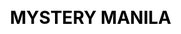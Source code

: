 ---
layout: "website"
css: /css/website.css
id: 2
workUrl: works/mysterymanila/
title: "MYSTERY MANILA"
type: "WEB DESIGN & DEV"
image: /img/work/mysterymanila.jpg
class: p6

cover-bg: /img/project/website/mystery-cover.jpg
cover-logo: /img/project/website/mystery-logo.png
social-media:
    - url: https://www.google.com
      social-icon: /img/project/website/icon_twitter.png
      
    - url: https://www.google.com
      social-icon: /img/project/website/icon_link.png
    
    - url: https://www.google.com
      social-icon: /img/project/website/icon_facebook.png  
work-info:
    - type: Client
      name: Mystery Manila
      
    - type: Web Designer
      name: Joey Sendaydiego  
      
    - type: Web Developer
      name: Rens Ramos
      
project-type-icon: '/img/project/website/web_icon.png'

project-detail:
    - description: Mystery Manila was one of the first website design and development clients of Crux. We approached them and discussed some ideas we have in store for their website. We produced some collaterals for them and implemented it on their website. Some of the collaterals are also used and  can be seen on their different branches
    - description: Mystery Manila was relying on social media to advertise and engage with  customers. Creating their website, they were able to boosts their online presence.
                   <br/><br/> We were able to create a stronger medium for them to advertise, promote, and engage with clients.
    
project-process:
    - title: Wireframe
    - title: Color Palette
    - title: Typography
    - title: Responsive Design

project-slider:
    - image: /img/project/website/slider/img2.png
    - image: /img/project/website/slider/img3.png
    - image: /img/project/website/slider/img4.png
    - image: /img/project/website/slider/img2.png
    - image: /img/project/website/slider/img3.png
    - image: /img/project/website/slider/img4.png
    - image: /img/project/website/slider/img2.png
    - image: /img/project/website/slider/img3.png
    - image: /img/project/website/slider/img4.png
    - image: /img/project/website/slider/img2.png
    - image: /img/project/website/slider/img3.png
    - image: /img/project/website/slider/img4.png
  


    
project-responsive: /mysterymanila/responsive-design.jpg

      
project-related:
    - title: Web Design 
      image: /img/project/website/related/related1.jpg
      
    - title: Film
      image: /img/project/website/related/related1.jpg  
    
---